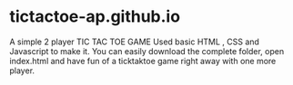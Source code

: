 # tictactoe-ap.github.io
A simple 2 player TIC TAC TOE GAME
Used basic HTML , CSS and Javascript to make it. 
You can easily download the complete folder, open index.html and have fun of a ticktaktoe game right away with one more player.
